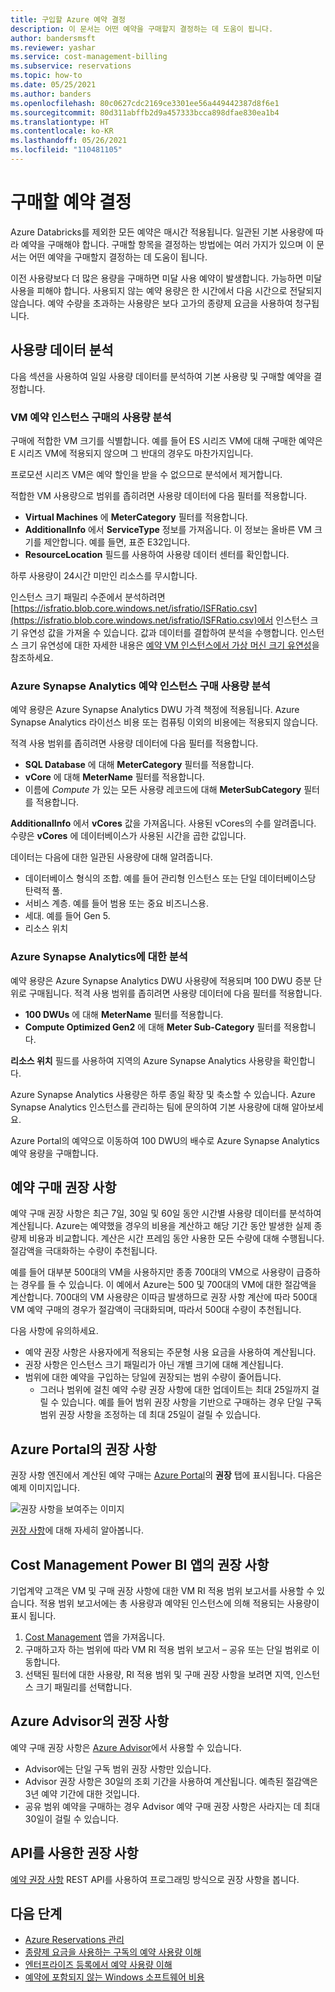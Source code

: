```yaml
---
title: 구입할 Azure 예약 결정
description: 이 문서는 어떤 예약을 구매할지 결정하는 데 도움이 됩니다.
author: bandersmsft
ms.reviewer: yashar
ms.service: cost-management-billing
ms.subservice: reservations
ms.topic: how-to
ms.date: 05/25/2021
ms.author: banders
ms.openlocfilehash: 80c0627cdc2169ce3301ee56a449442387d8f6e1
ms.sourcegitcommit: 80d311abffb2d9a457333bcca898dfae830ea1b4
ms.translationtype: HT
ms.contentlocale: ko-KR
ms.lasthandoff: 05/26/2021
ms.locfileid: "110481105"
---
```

# <a name="determine-what-reservation-to-purchase"></a>구매할 예약 결정

Azure Databricks를 제외한 모든 예약은 매시간 적용됩니다. 일관된 기본 사용량에 따라 예약을 구매해야 합니다. 구매할 항목을 결정하는 방법에는 여러 가지가 있으며 이 문서는 어떤 예약을 구매할지 결정하는 데 도움이 됩니다.

이전 사용량보다 더 많은 용량을 구매하면 미달 사용 예약이 발생합니다. 가능하면 미달 사용을 피해야 합니다. 사용되지 않는 예약 용량은 한 시간에서 다음 시간으로 전달되지 않습니다. 예약 수량을 초과하는 사용량은 보다 고가의 종량제 요금을 사용하여 청구됩니다.

## <a name="analyze-usage-data"></a>사용량 데이터 분석

다음 섹션을 사용하여 일일 사용량 데이터를 분석하여 기본 사용량 및 구매할 예약을 결정합니다.

### <a name="analyze-usage-for-a-vm-reserved-instance-purchase"></a>VM 예약 인스턴스 구매의 사용량 분석

구매에 적합한 VM 크기를 식별합니다. 예를 들어 ES 시리즈 VM에 대해 구매한 예약은 E 시리즈 VM에 적용되지 않으며 그 반대의 경우도 마찬가지입니다.

프로모션 시리즈 VM은 예약 할인을 받을 수 없으므로 분석에서 제거합니다.

적합한 VM 사용량으로 범위를 좁히려면 사용량 데이터에 다음 필터를 적용합니다.

- **Virtual Machines** 에 **MeterCategory** 필터를 적용합니다.
- **AdditionalInfo** 에서 **ServiceType** 정보를 가져옵니다. 이 정보는 올바른 VM 크기를 제안합니다. 예를 들면, 표준 E32입니다.
- **ResourceLocation** 필드를 사용하여 사용량 데이터 센터를 확인합니다.

하루 사용량이 24시간 미만인 리소스를 무시합니다.

인스턴스 크기 패밀리 수준에서 분석하려면 [https://isfratio.blob.core.windows.net/isfratio/ISFRatio.csv](https://isfratio.blob.core.windows.net/isfratio/ISFRatio.csv)에서 인스턴스 크기 유연성 값을 가져올 수 있습니다. 값과 데이터를 결합하여 분석을 수행합니다. 인스턴스 크기 유연성에 대한 자세한 내용은 [예약 VM 인스턴스에서 가상 머신 크기 유연성](../../virtual-machines/reserved-vm-instance-size-flexibility.md)을 참조하세요.

### <a name="analyze-usage-for-an-azure-synapse-analytics-reserved-instance-purchase"></a>Azure Synapse Analytics 예약 인스턴스 구매 사용량 분석

예약 용량은 Azure Synapse Analytics DWU 가격 책정에 적용됩니다. Azure Synapse Analytics 라이선스 비용 또는 컴퓨팅 이외의 비용에는 적용되지 않습니다.

적격 사용 범위를 좁히려면 사용량 데이터에 다음 필터를 적용합니다.


- **SQL Database** 에 대해 **MeterCategory** 필터를 적용합니다.
- **vCore** 에 대해 **MeterName** 필터를 적용합니다.
- 이름에 _Compute_ 가 있는 모든 사용량 레코드에 대해 **MeterSubCategory** 필터를 적용합니다.

**AdditionalInfo** 에서 **vCores** 값을 가져옵니다. 사용된 vCores의 수를 알려줍니다. 수량은 **vCores** 에 데이터베이스가 사용된 시간을 곱한 값입니다.

데이터는 다음에 대한 일관된 사용량에 대해 알려줍니다.

- 데이터베이스 형식의 조합. 예를 들어 관리형 인스턴스 또는 단일 데이터베이스당 탄력적 풀.
- 서비스 계층. 예를 들어 범용 또는 중요 비즈니스용.
- 세대. 예를 들어 Gen 5.
- 리소스 위치

### <a name="analysis-for-azure-synapse-analytics"></a>Azure Synapse Analytics에 대한 분석

예약 용량은 Azure Synapse Analytics DWU 사용량에 적용되며 100 DWU 증분 단위로 구매됩니다. 적격 사용 범위를 좁히려면 사용량 데이터에 다음 필터를 적용합니다.

- **100 DWUs** 에 대해 **MeterName** 필터를 적용합니다.
- **Compute Optimized Gen2** 에 대해 **Meter Sub-Category** 필터를 적용합니다.

**리소스 위치** 필드를 사용하여 지역의 Azure Synapse Analytics 사용량을 확인합니다.

Azure Synapse Analytics 사용량은 하루 종일 확장 및 축소할 수 있습니다. Azure Synapse Analytics 인스턴스를 관리하는 팀에 문의하여 기본 사용량에 대해 알아보세요.

Azure Portal의 예약으로 이동하여 100 DWU의 배수로 Azure Synapse Analytics 예약 용량을 구매합니다.

## <a name="reservation-purchase-recommendations"></a>예약 구매 권장 사항

예약 구매 권장 사항은 최근 7일, 30일 및 60일 동안 시간별 사용량 데이터를 분석하여 계산됩니다. Azure는 예약했을 경우의 비용을 계산하고 해당 기간 동안 발생한 실제 종량제 비용과 비교합니다. 계산은 시간 프레임 동안 사용한 모든 수량에 대해 수행됩니다. 절감액을 극대화하는 수량이 추천됩니다.

예를 들어 대부분 500대의 VM을 사용하지만 종종 700대의 VM으로 사용량이 급증하는 경우를 들 수 있습니다. 이 예에서 Azure는 500 및 700대의 VM에 대한 절감액을 계산합니다. 700대의 VM 사용량은 이따금 발생하므로 권장 사항 계산에 따라 500대 VM 예약 구매의 경우가 절감액이 극대화되며, 따라서 500대 수량이 추천됩니다.

다음 사항에 유의하세요.

- 예약 권장 사항은 사용자에게 적용되는 주문형 사용 요금을 사용하여 계산됩니다.
- 권장 사항은 인스턴스 크기 패밀리가 아닌 개별 크기에 대해 계산됩니다.
- 범위에 대한 예약을 구입하는 당일에 권장되는 범위 수량이 줄어듭니다.
    - 그러나 범위에 걸친 예약 수량 권장 사항에 대한 업데이트는 최대 25일까지 걸릴 수 있습니다. 예를 들어 범위 권장 사항을 기반으로 구매하는 경우 단일 구독 범위 권장 사항을 조정하는 데 최대 25일이 걸릴 수 있습니다.

## <a name="recommendations-in-the-azure-portal"></a>Azure Portal의 권장 사항

권장 사항 엔진에서 계산된 예약 구매는 [Azure Portal](https://portal.azure.com/#blade/Microsoft_Azure_Reservations/CreateBlade/referrer/docs)의 **권장** 탭에 표시됩니다. 다음은 예제 이미지입니다.

![권장 사항을 보여주는 이미지](./media/determine-reservation-purchase/select-product-ri.png)

[권장 사항](reserved-instance-purchase-recommendations.md#recommendations-in-the-azure-portal)에 대해 자세히 알아봅니다.

## <a name="recommendations-in-the-cost-management-power-bi-app"></a>Cost Management Power BI 앱의 권장 사항

기업계약 고객은 VM 및 구매 권장 사항에 대한 VM RI 적용 범위 보고서를 사용할 수 있습니다. 적용 범위 보고서에는 총 사용량과 예약된 인스턴스에 의해 적용되는 사용량이 표시 됩니다.

1. [Cost Management](https://appsource.microsoft.com/product/power-bi/costmanagement.azurecostmanagementapp) 앱을 가져옵니다.
2. 구매하고자 하는 범위에 따라 VM RI 적용 범위 보고서 – 공유 또는 단일 범위로 이동합니다.
3. 선택된 필터에 대한 사용량, RI 적용 범위 및 구매 권장 사항을 보려면 지역, 인스턴스 크기 패밀리를 선택합니다.

## <a name="recommendations-in-azure-advisor"></a>Azure Advisor의 권장 사항

예약 구매 권장 사항은 [Azure Advisor](https://portal.azure.com/#blade/Microsoft_Azure_Expert/AdvisorMenuBlade/overview)에서 사용할 수 있습니다.

- Advisor에는 단일 구독 범위 권장 사항만 있습니다.
- Advisor 권장 사항은 30일의 조회 기간을 사용하여 계산됩니다. 예측된 절감액은 3년 예약 기간에 대한 것입니다.
- 공유 범위 예약을 구매하는 경우 Advisor 예약 구매 권장 사항은 사라지는 데 최대 30일이 걸릴 수 있습니다.

## <a name="recommendations-using-apis"></a>API를 사용한 권장 사항

[예약 권장 사항](/rest/api/consumption/reservationrecommendations/list) REST API를 사용하여 프로그래밍 방식으로 권장 사항을 봅니다.

## <a name="next-steps"></a>다음 단계

- [Azure Reservations 관리](manage-reserved-vm-instance.md)
- [종량제 요금을 사용하는 구독의 예약 사용량 이해](understand-reserved-instance-usage.md)
- [엔터프라이즈 등록에서 예약 사용량 이해](understand-reserved-instance-usage-ea.md)
- [예약에 포함되지 않는 Windows 소프트웨어 비용](reserved-instance-windows-software-costs.md)